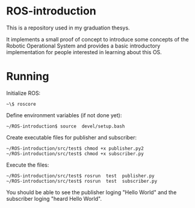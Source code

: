 # ROS-introduction

This is a repository used in my graduation thesys.

It implements a small proof of concept to introduce some concepts of the Robotic Operational System and provides a basic introductory implementation for people interested in learning about this OS.

# Running

Initialize ROS: 
```
~\$ roscore
```
Define environment variables (if not done yet):

```
~/ROS-introduction$ source  devel/setup.bash
```
Create executable files for publisher and subscriber:
```
~/ROS-introduction/src/test$ chmod +x publisher.py2
~/ROS-introduction/src/test$ chmod +x subscriber.py
```
Execute the files:
```
~/ROS-introduction/src/test$ rosrun  test  publisher.py
~/ROS-introduction/src/test$ rosrun  test  subscriber.py
```

You should be able to see the publisher loging "Hello World" and the subscriber loging "heard Hello World".
